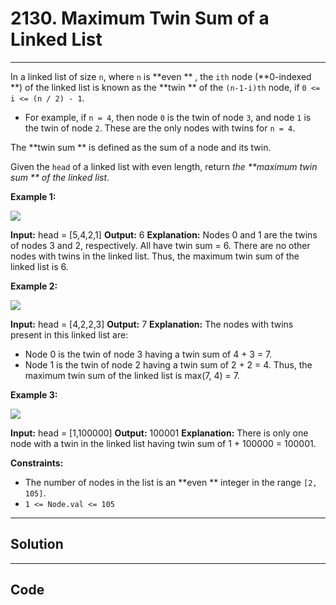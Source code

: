# 2130. Maximum Twin Sum of a Linked List

---

In a linked list of size `n`, where `n` is **even ** , the `ith` node (**0-indexed **) of the linked list is known as the **twin ** of the `(n-1-i)th` node, if `0 <= i <= (n / 2) - 1`.

  * For example, if `n = 4`, then node `0` is the twin of node `3`, and node `1` is the twin of node `2`. These are the only nodes with twins for `n = 4`.



The **twin sum ** is defined as the sum of a node and its twin.

Given the `head` of a linked list with even length, return _the **maximum twin sum ** of the linked list_.

 

**Example 1:**

![](https://assets.leetcode.com/uploads/2021/12/03/eg1drawio.png)


**Input:** head = [5,4,2,1]
**Output:** 6
**Explanation:**
Nodes 0 and 1 are the twins of nodes 3 and 2, respectively. All have twin sum = 6.
There are no other nodes with twins in the linked list.
Thus, the maximum twin sum of the linked list is 6. 


**Example 2:**

![](https://assets.leetcode.com/uploads/2021/12/03/eg2drawio.png)


**Input:** head = [4,2,2,3]
**Output:** 7
**Explanation:**
The nodes with twins present in this linked list are:
- Node 0 is the twin of node 3 having a twin sum of 4 + 3 = 7.
- Node 1 is the twin of node 2 having a twin sum of 2 + 2 = 4.
Thus, the maximum twin sum of the linked list is max(7, 4) = 7. 


**Example 3:**

![](https://assets.leetcode.com/uploads/2021/12/03/eg3drawio.png)


**Input:** head = [1,100000]
**Output:** 100001
**Explanation:**
There is only one node with a twin in the linked list having twin sum of 1 + 100000 = 100001.


 

**Constraints:**

  * The number of nodes in the list is an **even ** integer in the range `[2, 105]`.
  * `1 <= Node.val <= 105`

---

## Solution



---

## Code
```python


```